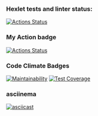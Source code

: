 ### Hexlet tests and linter status:
[![Actions Status](https://github.com/nuuska-muikkunen/java-project-78/actions/workflows/hexlet-check.yml/badge.svg)](https://github.com/nuuska-muikkunen/java-project-78/actions)
### My Action badge
[![Actions Status](https://github.com/nuuska-muikkunen/java-project-78/actions/workflows/my-java-CI.yml/badge.svg)](https://github.com/nuuska-muikkunen/java-project-78/actions)
### Code Climate Badges
[![Maintainability](https://api.codeclimate.com/v1/badges/5e086b81013b248fc035/maintainability)](https://codeclimate.com/github/nuuska-muikkunen/java-project-78/maintainability)
[![Test Coverage](https://api.codeclimate.com/v1/badges/5e086b81013b248fc035/test_coverage)](https://codeclimate.com/github/nuuska-muikkunen/java-project-78/test_coverage)
### asciinema
[![asciicast](https://asciinema.org/a/614478.svg)](https://asciinema.org/a/614478)
